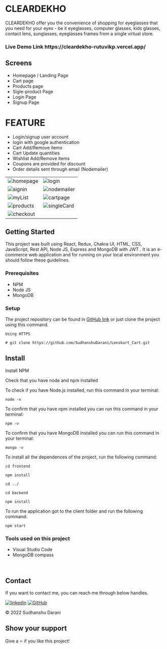 # CLEARDEKHO

CLEARDEKHO offer you the convenience of shopping for eyeglasses that you need for your eyes - be it eyeglasses, computer glasses, kids glasses, contact lens, sunglasses, eyeglasses frames from a single virtual store.

<h3>Live Demo Link https://cleardekho-rutuvikp.vercel.app/ </h3>


## Screens 
- Homepage / Landing Page
- Cart page
- Products page
- Sigle-product Page
- Login  Page
- Signup Page

# FEATURE

- Login/signup user account  
- login with google authentication
- Cart Add/Remove items
- Cart Update quantities
- Wishlist Add/Remove items
- Coupons are provided for discount
- Order details sent through email (Nodemailer)




<table>

  <tr>
    <td><img src="https://github.com/SudhanshuDarani/Lenskart_Cart/blob/main/frontend/public/home_page.png?raw=true" alt="homepage" /></td>
    <td><img src="https://github.com/SudhanshuDarani/Lenskart_Cart/blob/main/frontend/public/signIn_page.png?raw=true" alt="login" /></td>
  </tr>
  <tr>
    <td><img src="https://github.com/SudhanshuDarani/Lenskart_Cart/blob/main/frontend/public/signUp_page.png?raw=true" alt="signin" /></td>
    <td><img src="https://github.com/SudhanshuDarani/Lenskart_Cart/blob/main/frontend/public/nodemailer.png?raw=true" alt="nodemailer" /></td>
  </tr>
  <tr>
    <td><img src="https://github.com/SudhanshuDarani/Lenskart_Cart/blob/main/frontend/public/wishlist.png?raw=true" alt="myList" /></td>
    <td><img src="https://github.com/SudhanshuDarani/Lenskart_Cart/blob/main/frontend/public/carts_page.png?raw=true" alt="cartpage" /></td>
  </tr>
    <tr>
    <td><img src="https://github.com/SudhanshuDarani/Lenskart_Cart/blob/main/frontend/public/products_page.png?raw=true" alt="products" /></td>
    <td><img src="https://github.com/SudhanshuDarani/Lenskart_Cart/blob/main/frontend/public/single_products_page.png?raw=true" alt="singleCard" /></td>
  </tr>
  <tr>
    <td><img src="https://github.com/SudhanshuDarani/Lenskart_Cart/blob/main/frontend/public/checkout_page.png?raw=true" alt="checkout" /></td>
 </tr>
</table>
   
    
    
    
## Getting Started

This project was built using React, Redux, Chakra UI, HTML, CSS, JavaScript, Rest API, Node JS, Express and MongoDB with JWT . It is an e-commerce web application and for running on your local environment you should follow these guidelines.


### Prerequisites

- NPM
- Node JS
- MongoDB

### Setup


The project repository can be found in [GitHub link](https://github.com/SudhanshuDarani/Lenskart_Cart.git) or just clone the project using this command.


```
Using HTTPS

# git clone https://github.com/SudhanshuDarani/Lenskart_Cart.git
```



## Install

Install NPM

Check that you have node and npm installed

To check if you have Node.js installed, run this command in your terminal:


```
node -v
```

To confirm that you have npm installed you can run this command in your terminal:


```
npm -v
```

To confirm that you have MongoDB installed you can run this command in your terminal:


```
mongo -v
```


To install all the dependences of the project, run the following command:


```
cd frontend

npm install

cd ../

cd backend

npm install
```


To run the application got to the client folder and run the following command:

```
npm start
```





### Tools used on this project

- Visual Studio Code
- MongoDB compass

<br />



## Contact

If you want to contact me, you can reach me through below handles.

[![linkedin](https://img.shields.io/badge/Sudhanshu_Darani-0077B5?style=for-the-badge&logo=linkedin&logoColor=white)](https://www.linkedin.com/in/sudhanshu-darani/)
[![GitHub](https://img.shields.io/badge/Sudhanshu_darani-20232A?style=for-the-badge&logo=Github&logoColor=white)](https://github.com/SudhanshuDarani)

© 2022 Sudhanshu Darani



## Show your support

Give a ⭐️ if you like this project!
